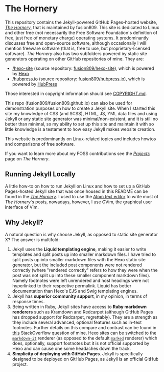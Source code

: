 # The Hornery

This repository contains the Jekyll-powered GitHub Pages-hosted website, [*The Hornery*](https://fusion809.github.io), that is maintained by fusion809. This site is dedicated to Linux and other free (not necessarily the Free Software Foundation's definition of free, just free of monetary charge) operating systems. It predominantly discusses free and open-source software, although occasionally I will mention freeware software (that is, free to use, but proprietary-licensed software). *The Hornery* also has two subfolders powered by static site generators operating on other GitHub repositories of mine. They are:

*   [/hexo-site](https://fusion809.github.io/hexo-site) (source repository: [fusion809/hexo-site](https://github.com/fusion809/hexo-site)), which is powered by [Hexo](https://hexo.io)
*   [/hubpress.io](https://fusion809.github.io/hubpress.io/) (source repository: [fusion809/hubpress.io](https://github.com/fusion809/hubpress.io)), which is powered by [HubPress](https://hubpress.io)

Those interested in copyright information should see [COPYRIGHT.md](https://github.com/fusion809/fusion809.github.io/blob/master/COPYRIGHT.md).

This repo (fusion809/fusion809.github.io) can also be used for demonstration purposes on how to create a Jekyll site. When I started this site my knowledge of CSS (and SCSS), HTML, JS, YML data files and using Jekyll or any static site generator was minimal/non-existent, and it is still no better than minimal, so my ability to set up this site and maintain it with so little knowledge is a testament to how easy Jekyll makes website creation.

This website is predominantly on Linux-related topics and includes howtos and comparisons of free software.

If you want to learn more about my FOSS contributions see the [*Projects*](https://fusion809.github.io/projects/) page on *The Hornery*.

## Running Jekyll Locally

A little how-to on how to run Jekyll on Linux and how to set up a GitHub Pages-hosted Jekyll site that was once housed in this README can be found in the [*The Hornery*](http://fusion809.github.io/how-to-create-your-own-jekyll-site-with-github-pages/). I used to use the [Atom text editor](https://atom.io) to write most of *The Hornery*'s posts, nowadays, however, I use GVim, the graphical user interface of Vim.

## Why Jekyll?

A natural question is why choose Jekyll, as opposed to static site generator X? The answer is multifold:

1.  Jekyll uses the **Liquid templating engine**, making it easier to write templates and split posts up into smaller markdown files. I have tried to split posts up into smaller markdown files with the Hexo static site generator, but the included post components were not rendered correctly (where "rendered correctly" refers to how they were when the post was not split up into these smaller component markdown files). Namely footnotes were left unrendered and host headings were not hyperlinked to their respective permalink. Liquid has better documentation than Hexo's EJS and Swig templating engines.
2.  Jekyll has **superior community support**, in my opinion, in terms of response times.
3.  Being written in Ruby, Jekyll sites have access to **Ruby markdown renderers** such as Kramdown and Redcarpet (although GitHub Pages has dropped support for Redcarpet, regrettably). They are a strength as they include several advanced, optional features such as in-text footnotes. Further details on this compare and contrast can be found in [this](https://stackoverflow.com/questions/36724430/how-do-i-more-efficiently-insert-footnotes-into-a-hexo-post) StackOverflow question of mine. Hexo sites can be switched to the [`markdown-it`](https://www.npmjs.com/package/markdown-it) renderer (as opposed to the default [`marked`](https://www.npmjs.com/package/marked) renderer) which does, optionally, support footnotes but it is not official supported by Hexo and can cause one some headaches down the track.
4.  **Simplicity of deploying with GitHub Pages**. Jekyll is specifically designed to be deployed on GitHub Pages, as Jekyll is an official GitHub project.
